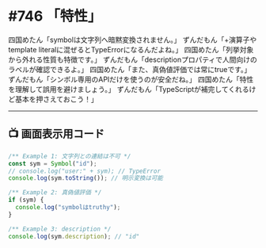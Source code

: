 # #746 「特性」

四国めたん「symbolは文字列へ暗黙変換されません。」
ずんだもん「+演算子やtemplate literalに混ぜるとTypeErrorになるんだよね。」
四国めたん「列挙対象から外れる性質も特徴です。」
ずんだもん「descriptionプロパティで人間向けのラベルが確認できるよ。」
四国めたん「また、真偽値評価では常にtrueです。」
ずんだもん「シンボル専用のAPIだけを使うのが安全だね。」
四国めたん「特性を理解して誤用を避けましょう。」
ずんだもん「TypeScriptが補完してくれるけど基本を押さえておこう！」

---

## 📺 画面表示用コード

```typescript
/** Example 1: 文字列との連結は不可 */
const sym = Symbol("id");
// console.log("user:" + sym); // TypeError
console.log(sym.toString()); // 明示変換は可能

/** Example 2: 真偽値評価 */
if (sym) {
  console.log("symbolはtruthy");
}

/** Example 3: description */
console.log(sym.description); // "id"
```
